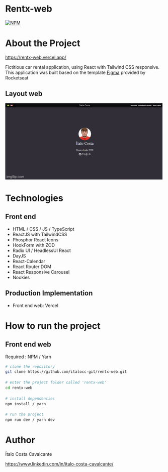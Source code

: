 # Rentx-web

[![NPM](https://img.shields.io/npm/l/react)](https://github.com/italocc-git/rentx-web/blob/main/LICENSE) 

# About the Project

https://rentx-web.vercel.app/

Fictitious car rental application, using React with Tailwind CSS responsive. This application was built based on the template
[Figma](https://www.figma.com/file/NbXXMmciQ7Hk8F1IhZyCep/RentX-Ignite?t=ot8yPKpbpF1PhddJ-0 "Modelo do figma") provided by Rocketseat

## Layout web

![Web 1](https://github.com/italocc-git/my-portfolio/blob/master/src/assets/gif/my-portfolio-gif.gif)

# Technologies
## Front end
- HTML / CSS / JS / TypeScript
- ReactJS with TailwindCSS
- Phosphor React Icons
- HookForm with ZOD
- Radix UI / HeadlessUI React
- DayJS
- React-Calendar
- React Router DOM
- React Responsive Carousel
- Nookies

## Production Implementation
- Front end web: Vercel

# How to run the project

## Front end web
Required : NPM / Yarn

```bash
# clone the repository
git clone https://github.com/italocc-git/rentx-web.git

# enter the project folder called 'rentx-web'
cd rentx-web

# install dependencies
npm install / yarn

# run the project
npm run dev / yarn dev
```

# Author

Ítalo Costa Cavalcante

https://www.linkedin.com/in/italo-costa-cavalcante/
